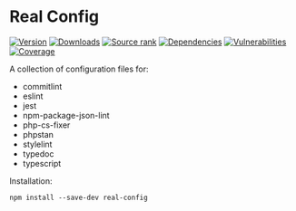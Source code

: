 # Real Config

[![Version](https://img.shields.io/github/package-json/v/ilyub/real-config)](https://github.com/ilyub/real-config)
[![Downloads](https://img.shields.io/npm/dm/real-config)](https://www.npmjs.com/package/real-config)
[![Source rank](https://img.shields.io/librariesio/sourcerank/npm/real-config)](https://libraries.io/npm/real-config)
[![Dependencies](https://img.shields.io/librariesio/release/npm/real-config)](https://libraries.io/npm/real-config)
[![Vulnerabilities](https://img.shields.io/snyk/vulnerabilities/npm/real-config)](https://snyk.io/advisor/npm-package/real-config)
[![Coverage](https://sonarcloud.io/api/project_badges/measure?project=ilyub_real-config&metric=coverage)](https://sonarcloud.io/summary/new_code?id=ilyub_real-config)

A collection of configuration files for:
- commitlint
- eslint
- jest
- npm-package-json-lint
- php-cs-fixer
- phpstan
- stylelint
- typedoc
- typescript

Installation:
```
npm install --save-dev real-config
```
